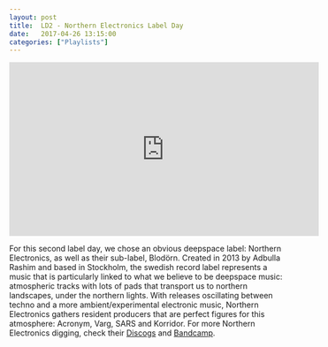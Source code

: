 ```yaml
---
layout: post
title:  LD2 - Northern Electronics Label Day
date:   2017-04-26 13:15:00
categories: ["Playlists"]
---
```


<iframe width="560" height="315" src="https://www.youtube.com/embed/videoseries?list=PLXG1UxdN3qL9Wa5R69AXxP4lkfCzdtldK" frameborder="0" allowfullscreen></iframe>

For this second label day, we chose an obvious deepspace label: Northern Electronics, as well as their sub-label, Blodörn.
Created in 2013 by Adbulla Rashim and based in Stockholm, the swedish record label represents a music that is particularly linked to what we believe to be deepspace music: atmospheric tracks with lots of pads that transport us to northern landscapes, under the northern lights. With releases oscillating between techno and a more ambient/experimental electronic music, Northern Electronics gathers resident producers that are perfect figures for this atmosphere: Acronym, Varg, SARS and Korridor.
For more Northern Electronics digging, check their [Discogs](https://www.discogs.com/fr/label/539948-Northern-Electronics) and [Bandcamp](https://northernelectronics.bandcamp.com/).

